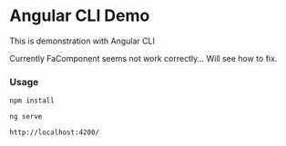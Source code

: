 # Angular CLI Demo

This is demonstration with Angular CLI

Currently FaComponent seems not work correctly... Will see how to fix.


### Usage

```
npm install
```

```
ng serve
```

`http://localhost:4200/`

